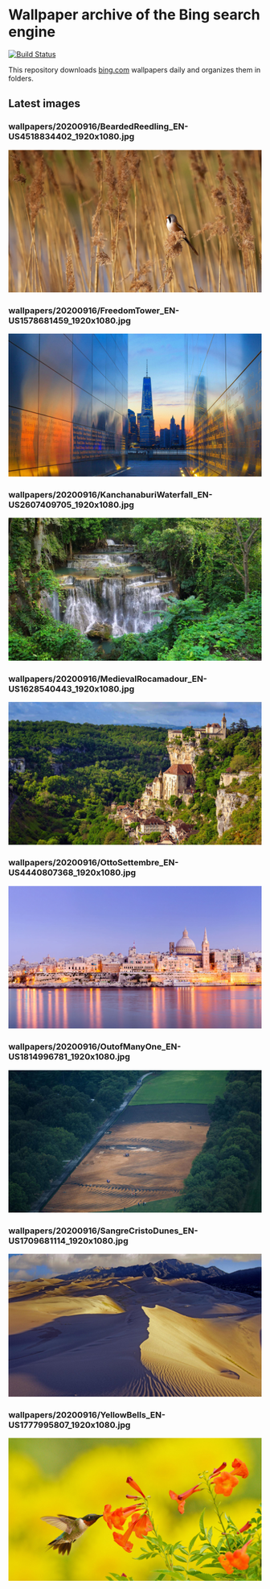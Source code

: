 # Wallpaper archive of the Bing search engine

[![Build Status](https://travis-ci.org/kijart/bing-daily-images-dl.svg?branch=wallpapers)](https://travis-ci.org/kijart/bing-daily-images-dl)

This repository downloads [bing.com](https://www.bing.com) wallpapers daily and organizes them in folders.

## Latest images

<!-- Wallpapers -->

### wallpapers/20200916/BeardedReedling_EN-US4518834402_1920x1080.jpg

![wallpapers/20200916/BeardedReedling_EN-US4518834402_1920x1080.jpg](wallpapers/20200916/BeardedReedling_EN-US4518834402_1920x1080.jpg)

### wallpapers/20200916/FreedomTower_EN-US1578681459_1920x1080.jpg

![wallpapers/20200916/FreedomTower_EN-US1578681459_1920x1080.jpg](wallpapers/20200916/FreedomTower_EN-US1578681459_1920x1080.jpg)

### wallpapers/20200916/KanchanaburiWaterfall_EN-US2607409705_1920x1080.jpg

![wallpapers/20200916/KanchanaburiWaterfall_EN-US2607409705_1920x1080.jpg](wallpapers/20200916/KanchanaburiWaterfall_EN-US2607409705_1920x1080.jpg)

### wallpapers/20200916/MedievalRocamadour_EN-US1628540443_1920x1080.jpg

![wallpapers/20200916/MedievalRocamadour_EN-US1628540443_1920x1080.jpg](wallpapers/20200916/MedievalRocamadour_EN-US1628540443_1920x1080.jpg)

### wallpapers/20200916/OttoSettembre_EN-US4440807368_1920x1080.jpg

![wallpapers/20200916/OttoSettembre_EN-US4440807368_1920x1080.jpg](wallpapers/20200916/OttoSettembre_EN-US4440807368_1920x1080.jpg)

### wallpapers/20200916/OutofManyOne_EN-US1814996781_1920x1080.jpg

![wallpapers/20200916/OutofManyOne_EN-US1814996781_1920x1080.jpg](wallpapers/20200916/OutofManyOne_EN-US1814996781_1920x1080.jpg)

### wallpapers/20200916/SangreCristoDunes_EN-US1709681114_1920x1080.jpg

![wallpapers/20200916/SangreCristoDunes_EN-US1709681114_1920x1080.jpg](wallpapers/20200916/SangreCristoDunes_EN-US1709681114_1920x1080.jpg)

### wallpapers/20200916/YellowBells_EN-US1777995807_1920x1080.jpg

![wallpapers/20200916/YellowBells_EN-US1777995807_1920x1080.jpg](wallpapers/20200916/YellowBells_EN-US1777995807_1920x1080.jpg)


